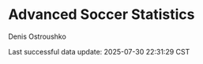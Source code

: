 # Advanced Soccer Statistics
Denis Ostroushko

<!-- gfm -->

Last successful data update: 2025-07-30 22:31:29 CST
